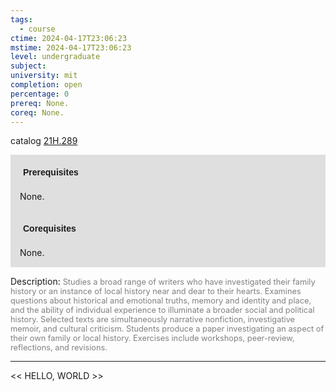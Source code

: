 ```yaml
---
tags:
  - course
ctime: 2024-04-17T23:06:23
mstime: 2024-04-17T23:06:23
level: undergraduate
subject: 
university: mit
completion: open
percentage: 0
prereq: None.
coreq: None.
---
```


catalog [21H.289](http://student.mit.edu/catalog/m21Ha.html#21H.289)

<span style="display: block; padding: 15px; background-color: rgb(100, 100, 100, 0.2);"><font id="m_prereq2364_0" style="display: block; font-family: Arial, sans-serif; font-weight: bold; padding: 5px">Prerequisites</font><br><span id="prereq2364_0">None.</span></span>
<span style="display: block; padding: 15px; background-color: rgb(100, 100, 100, 0.2);"><font id="m_coreq2364_0" style="display: block; font-family: Arial, sans-serif; font-weight: bold; padding: 5px">Corequisites</font><br><span id="coreq2364_0">None.</span></span>

<font style="">Description:</font>
<font style="color: grey; font-size: 0.8rem;">Studies a broad range of writers who have investigated their family history or an instance of local history near and dear to their hearts. Examines questions about historical and emotional truths, memory and identity and place, and the ability of individual experience to illuminate a broader social and political history. Selected texts are simultaneously narrative nonfiction, investigative memoir, and cultural criticism. Students produce a paper investigating an aspect of their own family or local history. Exercises include workshops, peer-review, reflections, and revisions.</font>



---

<< HELLO, WORLD >>
